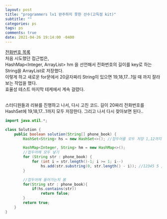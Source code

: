 ```yaml
---
layout: post
title: "programmers lv1 완주하지 못한 선수(고득점 kit)"
subtitle: ""
categories: ps
tags: ps
comments: true
date: 2021-04-26 19:14:00 -0400
---
```

[전화번호 목록](https://programmers.co.kr/learn/courses/30/lessons/42577)  
처음 시도했던 접근법은,  
HashMap<Integer, ArrayList<String>> hm 을 선언해서 전화번호의 길이를 key로 하는 String을 ArrayList로 저장했다.  
이렇게 하고 새로운 for문에서 20글자짜리 String이 있으면 19,18,17...1일 때 까지 잘라보는 작업을 했다.  
효율성 테스트 마지막 테케에서 계속 걸렸다.  

<br>
스터디원들과 리뷰를 진행하고 나서, 다시 고친 코드.  
길이 20짜리 전화번호를 HashSet에 19,18,17...1까지 모두 저장한다.  
그리고 나서 다시 찾아보면 된다..  


```java
import java.util.*;

class Solution {
    public boolean solution(String[] phone_book) {
        HashSet<String> hs = new HashSet<>(); //접두어를 모두 저장 1,12까지만 4,45, 7,78

        HashMap<Integer, String> hm = new HashMap<>();
        //접두어에 모두 넣기
        for (String str : phone_book) {
            for (int i = str.length()-1; i >= 1; i--)
                hs.add(str.substring(0, str.length() - i)); //12345 5 , 1 12 123 1234
        }

        //접두어에 들어가는지 봄
        for(String str : phone_book){
            if(hs.contains(str))
                return false;
        }
        return true;
    }
}
```